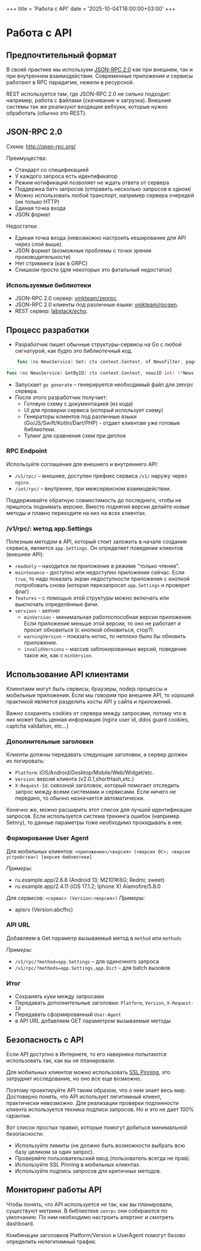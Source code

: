 +++
title = 'Работа с API'
date = '2025-10-04T16:00:00+03:00'
+++

# Работа с API

## Предпочтительный формат

В своей практике мы используем [JSON-RPC 2.0](https://www.jsonrpc.org/specification) как при внешнем, так и при
внутреннем взаимодействии.
Современные приложения и сервисы работают в RPC парадигме, нежели в ресурсной.

REST используется там, где JSON-RPC 2.0 не сильно подходит: например, работа с файлами (скачивание и загрузка).
Внешние системы так же реализуют входящие вебхуки, которые нужно обработать (обычно это REST).

## JSON-RPC 2.0

Схема: http://open-rpc.org/

Преимущества:

* Стандарт со спецификацией
* У каждого запроса есть идентификатор
* Режим нотификаций позволяет не ждать ответа от сервера
* Поддержка батч запросов (отправить несколько запросов в одном)
* Можно использовать любой транспорт, например сервера очередей (не только HTTP)
* Единая точка входа
* JSON формат

Недостатки:

* Единая точка входа (невозможно настроить кеширование для API через слой выше).
* JSON формат (возможные проблемы с точки зрения производительности)
* Нет стриминга (как в GRPC)
* Слишком просто (для некоторых это фатальный недостаток)

### Используемые библиотеки

* JSON-RPC 2.0 сервер: [vmkteam/zenrpc](https://github.com/vmkteam/zenrpc).
* JSON-RPC 2.0 клиенты под различные языки: [vmkteam/rpcgen](https://github.com/vmkteam/rpcgen).
* REST сервер: [labstack/echo](https://github.com/labstack/echo/).

## Процесс разработки

* Разработчик пишет обычные структуры-сервисы на Go с любой сигнатурой, как будто это библиотечный код.

```go
    func (ns NewsService) Get( ctx context.Context, nf NewsFilter, page, pageSize *int) ([]News, error) {
...
func (ns NewsService) GetByID( ctx context.Context, newsID int) (*News, error) {
```

* Запускает `go generate` – генерируется необходимый файл для zenrpc сервера.
* После этого разработчик получает:
    * Готовую схему с документацией (из кода)
    * UI для проверки сервиса (который использует схему)
    * Генераторы клиентов под различные языки (Go/JS/Swift/Kotlin/Dart/PHP) - отдает клиентам уже готовые библиотеки.
    * Тулинг для сравнения схем при деплое

### RPC Endpoint

Используйте соглашения для внешнего и внутреннего API:
* `/v1/rpc/` – внешнее, доступен префикс сервиса `/v1/` наружу через `nginx`.
* `/int/rpc/` – внутренее, при межсервисном взаимодействии.

Поддерживайте обратную совместимость до последнего, чтобы не пришлось поднимать версию. 
Вместо поднятия версии делайте новые методы и плавно переходите на них на всех клиентах.

### /v1/rpc/: метод app.Settings

Полезным методом в API, который стоит заложить в начале создания сервиса, является `app.Settings`. Он определяет поведение клиентов (внешнее API):
* `readonly` – находится ли приложение в режиме "только чтение". 
* `maintenance` - доступно или недоступно приложение сейчас. Если `true`, то надо показать экран недоступности приложения с кнопкой попробовать снова (которая перезапросит `app.Settings` и проверит флаг)
* `features` – с помощью этой структуры можно включать или выключать определённые фичи.
* `versions` - semver
    * `minVersion` - минимальная работоспособная версия приложения. Если приложение меньше этой версии, то оно не работает и просит обновиться (с кнопкой обновиться, стор?).
    * `warningVersion` – показать нотис, то неплохо было бы обновить приложение.
    * `invalidVersions` – массив заблокированных версий, поведение такое же, как с `minVersion`.

## Использование API клиентами

Клиентами могут быть сервисы, браузеры, nodejs процессы и мобильные приложения.
Если мы говорим про внешнее API, то хорошей практикой является разделить хосты API у сайта и приложений.

Важно сохранять cookies от сервера между запросами, потому что в них может быть ценная информация (nginx user id, ddos
guard cookies, captcha validation, etc...)

### Дополнительные заголовки

Клиенты должны передавать следующие заголовки, а сервер должен их логировать:

* `Platform`: iOS/Android/Desktop/Mobile/Web/Widget/etc.
* `Version`: версия клиента (v2.0.1,shortHash,etc.)
* `X-Request-Id`: сквозной заголовок, который помогает отследить запрос между всеми системами и сервисами. Если ничего
  не передано, то обычно назначается автоматически.

Конечно же, можно расширить этот список для лучшей идентификации запросов.
Если используется система трекинга ошибок (например Setnry), то данные параметры тоже необходимо прокидывать в нее.

### Формирование User Agent

Для мобильных клиентов: `<приложение>/<версия> (<версия ОС>; <версия устройства>) [версия библиотеки]`

_Примеры:_

* ru.example.app/2.6.8 (Android 13; M2101K6G; Redmi; sweet)
* ru.example.app/2.4.11 (iOS 17.1.2; Iphone X) Alamofire/5.8.0

Для сервисов: `<сервис> (Version:<версия>)`
_Примеры:_

* apisrv (Version:abcfhc)

### API URL

Добавляем в Get параметр вызываемый метод в `method` или `methods`

_Примеры:_
* `/v1/rpc/?method=app.Settings` – для одиночного запроса
* `/v1/rpc/?methods=app.Settings,app.Dict` – для batch вызовов

### Итог

* Сохранять куки между запросами
* Передавать дополнительные заголовки: `Platform`, `Version`, `X-Request-Id`
* Передавать сформированный `User-Agent`
* в API URL добавляем GET параметром вызываемые методы

## Безопасность с API

Если API доступно в Интернете, то его наверняка попытаются использовать так, как вы не планировали.

Для мобильных клиентов можно
использовать [SSL Pinning](https://habr.com/ru/companies/swordfish_security/articles/661093/), это затруднит
исследование, но оно все еще возможно.

Поэтому проектируйте API таким образом, что о нем знает весь мир. Достоверно понять, что API использует легитимный
клиент, практически невозможно.
Для реализации проверки подлинности клиента используется техника подписи запросов. Но и это не дает 100% гарантии.

Вот список простых правил, которые помогут добиться минимальной безопасности:

* Используйте лимиты (не должно быть возможности выбрать всю базу целиком за один запрос).
* Проверяйте пользовательский ввод (пользователь всегда не прав).
* Используйте SSL Pinning в мобильных клиентах.
* Используйте подпись запросов для критичных методов.

## Мониторинг работы API

Чтобы понять, что API используется не так, как вы планировали, существуют метрики.
В библиотеке `zenrpc` они собираются по умолчанию. По ним необходимо настроить алертинг и смотреть dashboard.

Комбинации заголовков Platform/Version и UserAgent помогут базово определить нелегитимный трафик.